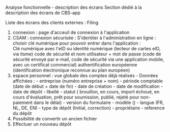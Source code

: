 Analyse fonctionnelle - description des écrans
Section dédié à la description des écrans de CBS-app

Liste des écrans des clients externes : Filing
1. connexion : page d'acceuil de connexion à l'application
2. CSAM : connexion sécurisée : S'identiier à l'administration en ligne  : choisir clé numérique pour pouvoir entrer dans l'application :  
            Clé numérique avec l'eID ou identité numérique (lecteur de cartes eID, via itsme)
            code de sécurité et nom utilisateur + mot de passe (code de sécurité envoyé par e-mail, code de sécurité via une application mobile, avec un certificat commercial)
            authentification européenne (identification électronique reconnue au plan européen)
3. espace personnel : vue globale des comptes déjà réalisés  - Données affichées :
                                - entreprise (numéro entreprise + nom)
                                - période comptable (date de début + date de fin)
                                - date de création
                                - date de modification 
                                - date de dépôt
                                - libellé
                                - statut ( brouillon, en cours, import échoué, en cours d'évaluation, prêt pour soumission, publié, rejeté pour non-paiement dans le délai)
                                - version du formulaire 
                                - modèle ()
                                - langue (FR, NL, DE, EN)
                                - type de dépôt (Initial, correction)
                                - propriétaire
                                - reference du dépôt
4. Possibilité de convertir un ancien fichier 
5. Effectuer un nouveau dépôt


